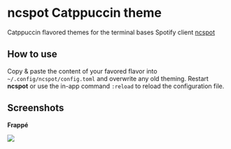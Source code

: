 # ncspot Catppuccin theme
Catppuccin flavored themes for the terminal bases Spotify client [ncspot](https://github.com/hrkfdn/ncspot)

## How to use
Copy & paste the content of your favored flavor into `~/.config/ncspot/config.toml` and overwrite any old theming. Restart **ncspot** or use the in-app command `:reload` to reload the configuration file.

## Screenshots
**Frappé**

![](https://i.ibb.co/LdBdysP/image.png)
